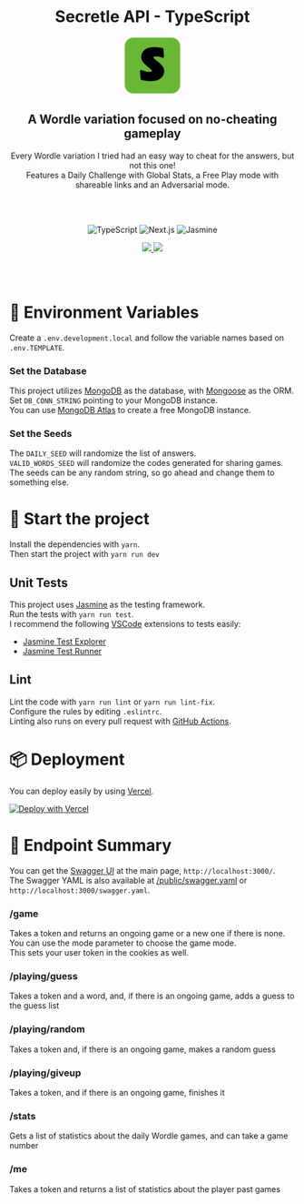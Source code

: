 <h1 align="center">Secretle API - TypeScript</h1>
<p align="center">
  <img src="assets/logo.png" width="100px" alt="Secretle"/>
</p>
<h2 align="center">A Wordle variation focused on no-cheating gameplay</h2>
<p align="center">
Every Wordle variation I tried had an easy way to cheat for the answers, but not this one!<br>
Features a Daily Challenge with Global Stats, a Free Play mode with shareable links and an Adversarial mode.  
</p>
<br>
<br>

<p align="center">
<img src="https://img.shields.io/badge/TypeScript-007ACC?style=for-the-badge&logo=typescript&logoColor=white" alt="TypeScript">
<img src="https://img.shields.io/badge/Next.JS-100000?style=for-the-badge&logo=nextdotjs&logoColor=white" alt="Next.js">
<img src="https://img.shields.io/badge/Jasmine-4B275F?style=for-the-badge&logo=jasmine&logoColor=white" alt="Jasmine">
</p>
</p>
<p align="center">
<a href="https://vercel.com/new/git/external?repository-url=https%3A%2F%2Fgithub.com%2jrcamelo%2Secretle-TS" title="Deploy on Vercel">
<img src="https://img.shields.io/badge/Vercel-Deploy%20project-111111?style=for-the-badge&logo=vercel&labelColor=black">
</a>
<a href="https://github.dev/jrcamelo/Secretle-TS" title="Open in VSCode Web">
<img src="https://img.shields.io/badge/VSCode%20Web-Open%20project-0450db?style=for-the-badge&logo=visualstudiocode&logoColor=blue&labelColor=f2f2f2">
</a>
</p>
<br>
<br>


# 🔧 Environment Variables
Create a `.env.development.local` and follow the variable names based on `.env.TEMPLATE`.  

### Set the Database
This project utilizes [MongoDB](https://www.mongodb.com/) as the database, with [Mongoose](https://mongoosejs.com/) as the ORM.  
Set `DB_CONN_STRING` pointing to your MongoDB instance.  
You can use [MongoDB Atlas](https://www.mongodb.com/cloud/atlas/) to create a free MongoDB instance.  

### Set the Seeds
The `DAILY_SEED` will randomize the list of answers.  
`VALID_WORDS_SEED` will randomize the codes generated for sharing games.  
The seeds can be any random string, so go ahead and change them to something else.  

# 🚀 Start the project
Install the dependencies with `yarn`.  
Then start the project with `yarn run dev`

## Unit Tests
This project uses [Jasmine](https://jasmine.github.io/) as the testing framework.  
Run the tests with `yarn run test`.  
I recommend the following [VSCode](https://code.visualstudio.com/) extensions to tests easily:  
- [Jasmine Test Explorer](https://marketplace.visualstudio.com/items?itemName=hbenl.vscode-jasmine-test-adapter)  
- [Jasmine Test Runner](https://marketplace.visualstudio.com/items?itemName=DmitriyMuraviov.vscode-jasmine-test-runner)

## Lint
Lint the code with `yarn run lint` or `yarn run lint-fix`.  
Configure the rules by editing `.eslintrc`.  
Linting also runs on every pull request with [GitHub Actions](https://github.com/features/actions).


# 📦 Deployment
You can deploy easily by using [Vercel](https://vercel.com/).  

[![Deploy with Vercel](https://vercel.com/button)](https://vercel.com/new/git/external?repository-url=https%3A%2F%2Fgithub.com%2jrcamelo%2Secretle-TS)

# 🚪 Endpoint Summary
You can get the [Swagger UI](https://swagger.io) at the main page, `http://localhost:3000/`.  
The Swagger YAML is also available at [/public/swagger.yaml](/public/swagger.yaml) or `http://localhost:3000/swagger.yaml`.

### /game
Takes a token and returns an ongoing game or a new one if there is none.  
You can use the mode parameter to choose the game mode.  
This sets your user token in the cookies as well.  
### /playing/guess
Takes a token and a word, and, if there is an ongoing game, adds a guess to the guess list
### /playing/random
Takes a token and, if there is an ongoing game, makes a random guess
### /playing/giveup
Takes a token, and if there is an ongoing game, finishes it
### /stats
Gets a list of statistics about the daily Wordle games, and can take a game number
### /me
Takes a token and returns a list of statistics about the player past games
